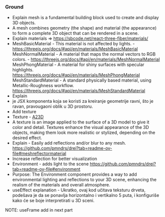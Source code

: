 
### Ground

- Explain <mesh /> mesh is a fundamental building block used to create and display 3D objects.
- A mesh combines geometry (the shape) and material (the appearance) to form a complete 3D object that can be rendered in a scene.
- Explain materials => https://sbcode.net/react-three-fiber/materials/
- MeshBasicMaterial - This material is not affected by lights. - https://threejs.org/docs/#api/en/materials/MeshBasicMaterial
  MeshNormalMaterial - A material that maps the normal vectors to RGB colors. - https://threejs.org/docs/#api/en/materials/MeshNormalMaterial
  MeshPhongMaterial	- A material for shiny surfaces with specular highlights. https://threejs.org/docs/#api/en/materials/MeshPhongMaterial
  MeshStandardMaterial - A standard physically based material, using Metallic-Roughness workflow. https://threejs.org/docs/#api/en/materials/MeshStandardMaterial
- Explain <planeGeometry />
- <planeGeometry /> je JSX komponenta koja se koristi za kreiranje geometrije ravni, što je ravan, pravougaoni oblik u 3D prostoru. 
- Add texture
- Texture - [A23D](https://www.a23d.co/textures/?gad_source=1&gclid=CjwKCAjwk8e1BhALEiwAc8MHiAqeymCHVaLGJQvLOy1Xo0ypr5RtSZ0sWzV6ywlKOU92kPLTy9IRIBoCUjAQAvD_BwE)
- A texture is an image applied to the surface of a 3D model to give it color and detail. Textures enhance the visual appearance of the 3D objects, making them look more realistic or stylized, depending on the desired effect.
- Explain <MeshReflectorMaterial /> - Easily add reflections and/or blur to any mesh. https://github.com/pmndrs/drei?tab=readme-ov-file#meshreflectormaterial
- Increase reflection for better visualization
- Environment - adds light to the scene https://github.com/pmndrs/drei?tab=readme-ov-file#environment
- Purpose: The Environment component provides a way to add environmental lighting and reflections to your 3D scene, enhancing the realism of the materials and overall atmosphere.
- useEffect explanation - Ukratko, ovaj kod učitava teksturu drveta, podešava je da se ponavlja horizontalno i vertikalno 5 puta, i konfiguriše kako će se boje interpretirati u 3D sceni.

NOTE: useFrame add in next part

